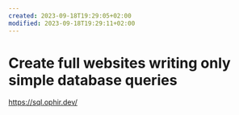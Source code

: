 ```yaml
---
created: 2023-09-18T19:29:05+02:00
modified: 2023-09-18T19:29:11+02:00
---
```


# Create full websites writing only simple database queries

<https://sql.ophir.dev/>
